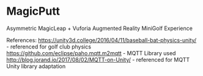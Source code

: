 # MagicPutt
Asymmetric MagicLeap + Vuforia Augmented Reality MiniGolf Experience


References: 
https://unity3d.college/2016/04/11/baseball-bat-physics-unity/ - referenced for golf club physics
https://github.com/eclipse/paho.mqtt.m2mqtt - MQTT Library used
http://blog.jorand.io/2017/08/02/MQTT-on-Unity/ - referenced for MQTT Unity library adaptation

